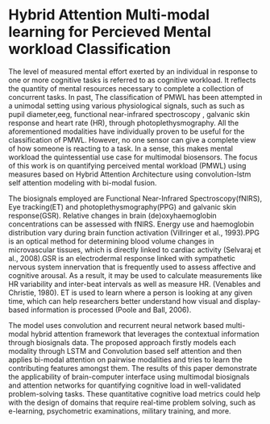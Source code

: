 # Hybrid Attention Multi-modal learning for Percieved Mental workload Classification
The level of measured mental effort exerted by an individual in response to one or more cognitive tasks is referred to as cognitive workload. It reflects the quantity of mental resources necessary to complete a collection of concurrent tasks.
In past, The classification of PMWL has been attempted in a unimodal setting using various physiological signals, such as such as pupil diameter,eeg, functional near-infrared spectroscopy , galvanic skin response  and heart rate (HR), through photoplethysmography. All the aforementioned modalities have individually proven to be useful for the classification of PMWL. However,  no one sensor can give a complete view of how someone is reacting to a task. In a sense, this makes mental workload the quintessential use case for multimodal biosensors. The focus of this work is on quantifying perceived mental workload (PMWL) using measures based on Hybrid Attention Architecture using convolution-lstm self attention modeling with bi-modal fusion.

The biosignals employed are Functional Near-Infrared Spectroscopy(fNIRS), Eye tracking(ET) and photoplethysmography(PPG) and galvanic skin response(GSR). Relative changes in brain (de)oxyhaemoglobin concentrations can be assessed with fNIRS. Energy use and haemoglobin distribution vary during brain function activation (Villringer et al., 1993).PPG is an optical method for determining blood volume changes in microvascular tissues, which is directly linked to cardiac activity (Selvaraj et al., 2008).GSR is an electrodermal response linked with sympathetic nervous system innervation that is frequently used to assess affective and cognitive arousal. As a result, it may be used to calculate measurements like HR variability and inter-beat intervals as well as measure HR. (Venables and Christie, 1980). ET is used to learn where a person is looking at any given time, which can help researchers better understand how visual and display-based information is processed (Poole and Ball, 2006). 
 
The model uses convolution and recurrent neural network based multi-modal hybrid attention framework that leverages the contextual information through biosignals data. The proposed approach firstly models each modality through LSTM and Convolution based self attention and then applies bi-modal attention on pairwise modalities and tries to learn the contributing features amongst them.
The results of this paper demonstrate the applicability of brain-computer interface using multimodal biosignals  and  attention networks for quantifying cognitive load in well-validated problem-solving tasks. These quantitative cognitive load metrics could help with the design of domains that require real-time problem solving, such as e-learning, psychometric examinations, military training, and more.
